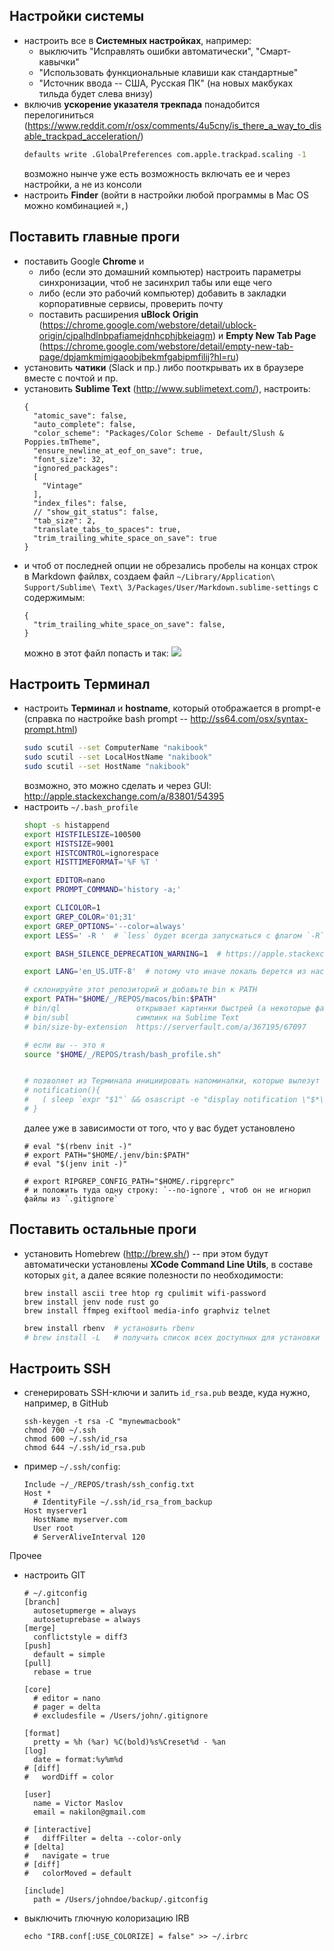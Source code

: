 ## Настройки системы

* настроить все в **Системных настройках**, например:
  * выключить "Исправлять ошибки автоматически", "Смарт-кавычки"
  * "Использовать функциональные клавиши как стандартные"
  * "Источник ввода -- США, Русская ПК" (на новых макбуках тильда будет слева внизу)
* включив **ускорение указателя трекпада** понадобится перелогиниться (https://www.reddit.com/r/osx/comments/4u5cny/is_there_a_way_to_disable_trackpad_acceleration/)
  ```bash
  defaults write .GlobalPreferences com.apple.trackpad.scaling -1
  ```
  возможно нынче уже есть возможность включать ее и через настройки, а не из консоли
* настроить **Finder** (войти в настройки любой программы в Mac OS можно комбинацией `⌘,`)

## Поставить главные проги

* поставить Google **Chrome** и
  * либо (если это домашний компьютер) настроить параметры синхронизации, чтоб не засинхрил табы или еще чего
  * либо (если это рабочий компьютер) добавить в закладки корпоративные сервисы, проверить почту
  * поставить расширения **uBlock Origin** (https://chrome.google.com/webstore/detail/ublock-origin/cjpalhdlnbpafiamejdnhcphjbkeiagm) и **Empty New Tab Page** (https://chrome.google.com/webstore/detail/empty-new-tab-page/dpjamkmjmigaoobjbekmfgabipmfilij?hl=ru)
* установить **чатики** (Slack и пр.) либо пооткрывать их в браузере вместе с почтой и пр.
* установить **Sublime Text** (http://www.sublimetext.com/), настроить:
  ```
  {
    "atomic_save": false,
    "auto_complete": false,
    "color_scheme": "Packages/Color Scheme - Default/Slush & Poppies.tmTheme",
    "ensure_newline_at_eof_on_save": true,
    "font_size": 32,
    "ignored_packages":
    [
      "Vintage"
    ],
    "index_files": false,
    // "show_git_status": false,
    "tab_size": 2,
    "translate_tabs_to_spaces": true,
    "trim_trailing_white_space_on_save": true
  }
  ```
* и чтоб от последней опции не обрезались пробелы на концах строк в Markdown файлвх, создаем файл `~/Library/Application\ Support/Sublime\ Text\ 3/Packages/User/Markdown.sublime-settings` с содержимым:
  ```
  {
    "trim_trailing_white_space_on_save": false,
  }
  ```
  можно в этот файл попасть и так: ![](https://i.imgur.com/RWFBSbq.png)

## Настроить Терминал

* настроить **Терминал** и **hostname**, который отображается в prompt-е (справка по настройке bash prompt -- http://ss64.com/osx/syntax-prompt.html)
  ```bash
  sudo scutil --set ComputerName "nakibook"
  sudo scutil --set LocalHostName "nakibook"
  sudo scutil --set HostName "nakibook"
  ```
  возможно, это можно сделать и через GUI: http://apple.stackexchange.com/a/83801/54395
* настроить `~/.bash_profile`
  ```bash
  shopt -s histappend
  export HISTFILESIZE=100500
  export HISTSIZE=9001
  export HISTCONTROL=ignorespace
  export HISTTIMEFORMAT='%F %T '

  export EDITOR=nano
  export PROMPT_COMMAND='history -a;'

  export CLICOLOR=1
  export GREP_COLOR='01;31'
  export GREP_OPTIONS='--color=always'
  export LESS=' -R '  # `less` будет всегда запускаться с флагом `-R` (для цветных букв)

  export BASH_SILENCE_DEPRECATION_WARNING=1  # https://apple.stackexchange.com/q/371997/54395

  export LANG='en_US.UTF-8'  # потому что иначе локаль берется из настроек ОС, а там у нас стоит русский

  # склонируйте этот репозиторий и добавьте bin к PATH
  export PATH="$HOME/_/REPOS/macos/bin:$PATH"
  # bin/ql                 открывает картинки быстрей (а некоторые файлы, например .obj, даже правильней), чем просмотрщик, который вызывается через open
  # bin/subl               симлинк на Sublime Text
  # bin/size-by-extension  https://serverfault.com/a/367195/67097

  # если вы -- это я
  source "$HOME/_/REPOS/trash/bash_profile.sh"


  # позволяет из Терминала инициировать напоминалки, которые вылезут в правом верхнем углу через заданное время
  # notification(){
  #   ( sleep `expr "$1"` && osascript -e "display notification \"$*\" with Title \"Notification from Terminal\"" )&
  # }
  ```
  далее уже в зависимости от того, что у вас будет установлено
  ```
  # eval "$(rbenv init -)"
  # export PATH="$HOME/.jenv/bin:$PATH"
  # eval "$(jenv init -)"

  # export RIPGREP_CONFIG_PATH="$HOME/.ripgreprc"
  # и положить туда одну строку: `--no-ignore`, чтоб он не игнорил файлы из `.gitignore`
  ```

## Поставить остальные проги

* установить Homebrew (http://brew.sh/) -- при этом будут автоматически установлены **XCode Command Line Utils**, в составе которых `git`, а далее всякие полезности по необходимости:
  ```
  brew install ascii tree htop rg cpulimit wifi-password
  brew install jenv node rust go
  brew install ffmpeg exiftool media-info graphviz telnet
  ```
  ```bash
  brew install rbenv  # установить rbenv
  # brew install -L   # получить список всех доступных для установки
  ```

## Настроить SSH

* сгенерировать SSH-ключи и залить `id_rsa.pub` везде, куда нужно, например, в GitHub
  ```
  ssh-keygen -t rsa -C "mynewmacbook"
  chmod 700 ~/.ssh
  chmod 600 ~/.ssh/id_rsa
  chmod 644 ~/.ssh/id_rsa.pub
  ```
* пример `~/.ssh/config`:
  ```
  Include ~/_/REPOS/trash/ssh_config.txt
  Host *
    # IdentityFile ~/.ssh/id_rsa_from_backup
  Host myserver1
    HostName myserver.com
    User root
    # ServerAliveInterval 120
  ```

 Прочее

* настроить GIT
  ```
  # ~/.gitconfig
  [branch]
    autosetupmerge = always
    autosetuprebase = always
  [merge]
    conflictstyle = diff3
  [push]
    default = simple
  [pull]
    rebase = true

  [core]
    # editor = nano
    # pager = delta
    # excludesfile = /Users/john/.gitignore

  [format]
    pretty = %h (%ar) %C(bold)%s%Creset%d - %an
  [log]
    date = format:%y%m%d
  # [diff]
  #   wordDiff = color

  [user]
    name = Victor Maslov
    email = nakilon@gmail.com

  # [interactive]
  #   diffFilter = delta --color-only
  # [delta]
  #   navigate = true
  # [diff]
  #   colorMoved = default

  [include]
    path = /Users/johndoe/backup/.gitconfig
  ```
* выключить глючную колоризацию IRB
  ```
  echo "IRB.conf[:USE_COLORIZE] = false" >> ~/.irbrc
  ```
